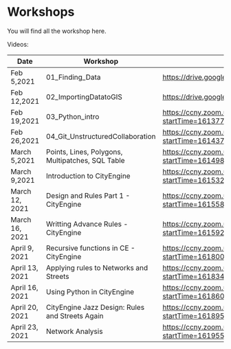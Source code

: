 # Workshops

You will find all the workshop here.

Videos:
 
Date | Workshop | Link |
---- | -------- | ---- |
Feb 5,2021 | 01_Finding_Data | https://drive.google.com/file/d/1lAaCcC-Hs-2sFiYkRKIF-mI1OMlA9XDT/view?usp=sharing|
Feb 12,2021 | 02_ImportingDatatoGIS | https://drive.google.com/file/d/1IjgwVUIS6TcTOuKP8IhunYT78Ts-g9YP/view?usp=sharing |
Feb 19,2021 | 03_Python_intro | https://ccny.zoom.us/rec/share/FNbaAebJ7YGWt3pVQkRtur4g5ebHyvYnu6LqQVlIC2Vxvu8WmyzqbFBclkKBJQXq.HpaeY326KPFWfvyM?startTime=1613772038000|
Feb 26,2021 | 04_Git_UnstructuredCollaboration | https://ccny.zoom.us/rec/share/sQx3W5ZzEHLaDd9THnEFvLEdamCeyi68xdXwk3WPwEF3BOKIyH5LHRIaCNUAFCEL.FsEbyfD85r32mfmK?startTime=1614376713000 |
March 5,2021 | Points, Lines, Polygons, Multipatches, SQL Table | https://ccny.zoom.us/rec/share/3h_LSTmeWFJ2L906OhkcNZqV5M8Yc0xfPlR2l0w5-8GpKxWw9V2ZFpP8ktbK_ynl.I97oWFUt4UQ9iwmA?startTime=1614981513000 |
March 9,2021 | Introduction to CityEngine | https://ccny.zoom.us/rec/share/lCd2pYHEF0ByCYvt_juUNNw8_KkBJppYEY5soaMG3trPS3WN-g8oeIQnJtQ-fjDX.bwdjo-PlA299xFjP?startTime=1615327154000 |
March 12, 2021 | Design and Rules Part 1 - CityEngine | https://ccny.zoom.us/rec/share/_6bfU6PjIPRRvYM7MoTYC49pJAY37n1mTyy0hQUANosr79gumVu9YOkmQAaZn_7c.t8llXb8zeLc0Ra0M?startTime=1615586255000 |
March 16, 2021 | Writting Advance Rules - CityEngine | https://ccny.zoom.us/rec/share/LOfMjwVHrkmVovNUh38aeKjWYdSy3DvdRVSKLy0e5ZdUnpCkHEB16kIZo5gboXD6.uEXTKqjgh3gdo2Td?startTime=1615928362000 |
April 9, 2021 | Recursive functions in CE - CityEngine | https://ccny.zoom.us/rec/share/DJt5EcAY11n7A2pCPPJYJTj-Ba7XfHvkgjscDYISK1ykam97v-BaAtRsaJbpyTGW.W3tZvvkjuuBxNiYP?startTime=1618002008000 |
April 13, 2021 | Applying rules to Networks and Streets | https://ccny.zoom.us/rec/share/oRBROx9I0opB6RheKO56Ao0aCtwpLFZirMiBadaXPjkVA-6j34qIHYgcDS09fRq-.MM7utatBFp-mX6ba?startTime=1618347436000 | 
April 16, 2021 | Using Python in CityEngine | https://ccny.zoom.us/rec/share/98MT_Nhi_Wc--DMGPewC-JOk_6VeDHglSErBsGBoBerrU0PpqwhelrO9_nE-DAmJ.fbeVEKw_tJ2uWVK_?startTime=1618606921000 |
April 20, 2021 | CityEngine Jazz Design: Rules and Streets Again | https://ccny.zoom.us/rec/share/KaLBQuwbpH-mFl2El2py0sYyGnykpVB8Gc-MbP92_CGlebWmpV5VjSCkfD4_1jY5.5a1UKPMWSyz1P3r2?startTime=1618952771000 |
April 23, 2021 | Network Analysis | https://ccny.zoom.us/rec/share/0KXxcERjWuQr0F1Xs8fEQir4BzaP6koAOozPPcp18KS-8NX3CNDz7jg59w7wZp0m.E31MLd7_JN-i1ltt?startTime=1619557258000 |
